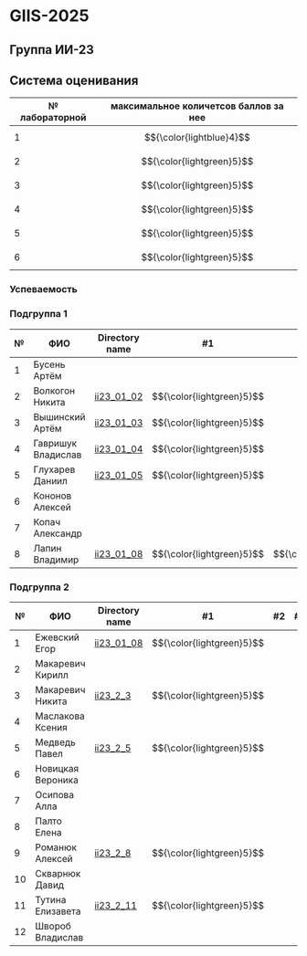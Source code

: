 # GIIS-2025

## Группа ИИ-23

## Система оценивания

|№ лабораторной|максимальное количетсов баллов за нее|
|---|---|
|1|$${\color{lightblue}4}$$|
|2|$${\color{lightgreen}5}$$|
|3|$${\color{lightgreen}5}$$|
|4|$${\color{lightgreen}5}$$|
|5|$${\color{lightgreen}5}$$|
|6|$${\color{lightgreen}5}$$|

### Успеваемость

### Подгруппа 1

| №  | ФИО                            | Directory name               |#1  | #2 | #3  | #4 | #5 | #6 |
|----|--------------------------------|------------------------------|----|-----|----|-----|----|----|
|1|Бусень Артём||||||||
|2|Волкогон Никита|[ii23_01_02](./trunk/ii23_01_02)|$${\color{lightgreen}5}$$||||||
|3|Вышинский Артём|[ii23_01_03](./trunk/ii23_01_03)|$${\color{lightgreen}5}$$||||||
|4|Гавришук Владислав|[ii23_01_04](./trunk/ii23_1_4)|$${\color{lightgreen}5}$$||||||
|5|Глухарев Даниил|[ii23_01_05](./trunk/ii23_1_5)|$${\color{lightgreen}5}$$||||||
|6|Кононов Алексей||||||||
|7|Копач Александр||||||||
|8|Лапин Владимир|[ii23_01_08](./trunk/ii23_01_08)|$${\color{lightgreen}5}$$|$${\color{lightgreen}5}$$|||||

### Подгруппа 2

| №  | ФИО                            | Directory name               |#1  | #2 | #3  | #4 | #5 | #6 |
|----|--------------------------------|------------------------------|----|-----|----|-----|----|----|
|1|Ежевский Егор|[ii23_01_08](./trunk/ii23_2_1)|$${\color{lightgreen}5}$$||||||
|2|Макаревич Кирилл||||||||
|3|Макаревич Никита|[ii23_2_3](./trunk/ii23_2_3)|$${\color{lightgreen}5}$$||||||
|4|Маслакова Ксения||||||||
|5|Медведь Павел|[ii23_2_5](./trunk/ii23_2_5)|$${\color{lightgreen}5}$$||||||
|6|Новицкая Вероника||||||||
|7|Осипова Алла||||||||
|8|Палто Елена||||||||
|9|Романюк Алексей|[ii23_2_8](./trunk/ii23_2_9)|$${\color{lightgreen}5}$$||||||
|10|Скварнюк Давид||||||||
|11|Тутина Елизавета|[ii23_2_11](./trunk/ii23_2_11)|$${\color{lightgreen}5}$$||||||
|12|Швороб Владислав||||||||
